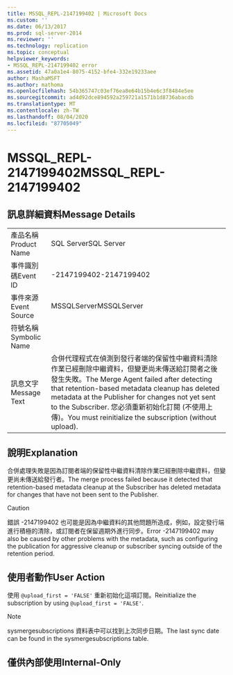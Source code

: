 ```yaml
---
title: MSSQL_REPL-2147199402 | Microsoft Docs
ms.custom: ''
ms.date: 06/13/2017
ms.prod: sql-server-2014
ms.reviewer: ''
ms.technology: replication
ms.topic: conceptual
helpviewer_keywords:
- MSSQL_REPL-2147199402 error
ms.assetid: 47a0a1e4-8075-4152-bfe4-332e19233aee
author: MashaMSFT
ms.author: mathoma
ms.openlocfilehash: 54b365747c03ef76ea8e64b15b4e6c3f8484e5ee
ms.sourcegitcommit: ad4d92dce894592a259721a1571b1d8736abacdb
ms.translationtype: MT
ms.contentlocale: zh-TW
ms.lasthandoff: 08/04/2020
ms.locfileid: "87705049"
---
```

# <a name="mssql_repl-2147199402"></a><span data-ttu-id="f9f19-102">MSSQL_REPL-2147199402</span><span class="sxs-lookup"><span data-stu-id="f9f19-102">MSSQL_REPL-2147199402</span></span>
    
## <a name="message-details"></a><span data-ttu-id="f9f19-103">訊息詳細資料</span><span class="sxs-lookup"><span data-stu-id="f9f19-103">Message Details</span></span>  
  
|||  
|-|-|  
|<span data-ttu-id="f9f19-104">產品名稱</span><span class="sxs-lookup"><span data-stu-id="f9f19-104">Product Name</span></span>|<span data-ttu-id="f9f19-105">SQL Server</span><span class="sxs-lookup"><span data-stu-id="f9f19-105">SQL Server</span></span>|  
|<span data-ttu-id="f9f19-106">事件識別碼</span><span class="sxs-lookup"><span data-stu-id="f9f19-106">Event ID</span></span>|<span data-ttu-id="f9f19-107">-2147199402</span><span class="sxs-lookup"><span data-stu-id="f9f19-107">-2147199402</span></span>|  
|<span data-ttu-id="f9f19-108">事件來源</span><span class="sxs-lookup"><span data-stu-id="f9f19-108">Event Source</span></span>|<span data-ttu-id="f9f19-109">MSSQLServer</span><span class="sxs-lookup"><span data-stu-id="f9f19-109">MSSQLServer</span></span>|  
|<span data-ttu-id="f9f19-110">符號名稱</span><span class="sxs-lookup"><span data-stu-id="f9f19-110">Symbolic Name</span></span>||  
|<span data-ttu-id="f9f19-111">訊息文字</span><span class="sxs-lookup"><span data-stu-id="f9f19-111">Message Text</span></span>|<span data-ttu-id="f9f19-112">合併代理程式在偵測到發行者端的保留性中繼資料清除作業已經刪除中繼資料，但變更尚未傳送給訂閱者之後發生失敗。</span><span class="sxs-lookup"><span data-stu-id="f9f19-112">The Merge Agent failed after detecting that retention-based metadata cleanup has deleted metadata at the Publisher for changes not yet sent to the Subscriber.</span></span> <span data-ttu-id="f9f19-113">您必須重新初始化訂閱 (不使用上傳)。</span><span class="sxs-lookup"><span data-stu-id="f9f19-113">You must reinitialize the subscription (without upload).</span></span>|  
  
## <a name="explanation"></a><span data-ttu-id="f9f19-114">說明</span><span class="sxs-lookup"><span data-stu-id="f9f19-114">Explanation</span></span>  
 <span data-ttu-id="f9f19-115">合併處理失敗是因為訂閱者端的保留性中繼資料清除作業已經刪除中繼資料，但變更尚未傳送給發行者。</span><span class="sxs-lookup"><span data-stu-id="f9f19-115">The merge process failed because it detected that retention-based metadata cleanup at the Subscriber has deleted metadata for changes that have not been sent to the Publisher.</span></span>  
  
> [!CAUTION]  
>  <span data-ttu-id="f9f19-116">錯誤 -2147199402 也可能是因為中繼資料的其他問題所造成，例如，設定發行端進行積極的清除，或訂閱者在保留週期外進行同步。</span><span class="sxs-lookup"><span data-stu-id="f9f19-116">Error -2147199402 may also be caused by other problems with the metadata, such as configuring the publication for aggressive cleanup or subscriber syncing outside of the retention period.</span></span>  
  
## <a name="user-action"></a><span data-ttu-id="f9f19-117">使用者動作</span><span class="sxs-lookup"><span data-stu-id="f9f19-117">User Action</span></span>  
 <span data-ttu-id="f9f19-118">使用 `@upload_first = 'FALSE'` 重新初始化這項訂閱。</span><span class="sxs-lookup"><span data-stu-id="f9f19-118">Reinitialize the subscription by using `@upload_first = 'FALSE'`.</span></span>  
  
> [!NOTE]  
>  <span data-ttu-id="f9f19-119">sysmergesubscriptions 資料表中可以找到上次同步日期。</span><span class="sxs-lookup"><span data-stu-id="f9f19-119">The last sync date can be found in the sysmergesubscriptions table.</span></span>  
  
## <a name="internal-only"></a><span data-ttu-id="f9f19-120">僅供內部使用</span><span class="sxs-lookup"><span data-stu-id="f9f19-120">Internal-Only</span></span>  
  
